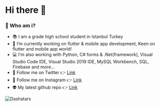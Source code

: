# Hi there 👋

### 🤔 Who am i?
- 📚 I am a grade high school student in Istanbul Turkey
- 🔭 I’m currently working on flutter & mobile app development, Keen on flutter and mobile app world!
- 💻 I’m also working with Python, C# forms & .Net(framework), Visual Studio Code IDE, Visual Studio 2019 IDE, MySQL Workbench, SQL, Firebase and more...
- 👻 Follow me on Twitter 👉 [Link](https://twitter.com/AbdullahKasgar)
- 🤖 Follow me on Instagram 👉 [Link](https://www.instagram.com/jay_official_24_/)
- 👽 My latest github repo 👉 [Link](https://github.com/abdullah0912/flutter_Online_Course_App_UI)


![Dashatars](https://user-images.githubusercontent.com/88820048/167238602-cda96ac0-e04f-4e05-bce8-0e8f0c437b47.png)

